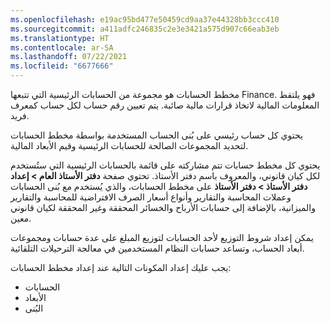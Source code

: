 ```yaml
---
ms.openlocfilehash: e19ac95bd477e50459cd9aa37e44328bb3ccc410
ms.sourcegitcommit: a411adfc246835c2e3e3421a575d907c66eab3eb
ms.translationtype: HT
ms.contentlocale: ar-SA
ms.lasthandoff: 07/22/2021
ms.locfileid: "6677666"
---
```

مخطط الحسابات هو مجموعة من الحسابات الرئيسية التي تتبعها Finance. فهو يلتقط المعلومات المالية لاتخاذ قرارات مالية صائبة. يتم تعيين رقم حساب لكل حساب كمعرف فريد.  

يحتوي كل حساب رئيسي على بُنى الحساب المستخدمة بواسطة مخطط الحسابات لتحديد المجموعات الصالحة للحسابات الرئيسية وقيم الأبعاد المالية. 

يحتوي كل مخطط حسابات تتم مشاركته على قائمة بالحسابات الرئيسية التي ستُستخدم لكل كيان قانوني، والمعروف باسم دفتر الأستاذ. تحتوي صفحة **دفتر الأستاذ العام > إعداد دفتر الأستاذ > دفتر الأستاذ** على مخطط الحسابات، والذي يُستخدم مع بُنى الحسابات وعملات المحاسبة والتقارير وأنواع أسعار الصرف الافتراضية للمحاسبة والتقارير والميزانية، بالإضافة إلى حسابات الأرباح والخسائر المحققة وغير المحققة لكيان قانوني معين.

يمكن إعداد شروط التوزيع لأحد الحسابات لتوزيع المبلغ على عدة حسابات ومجموعات أبعاد الحساب، وتساعد حسابات النظام المستخدمين في معالجة الترحيلات التلقائية. 

يجب عليك إعداد المكونات التالية عند إعداد مخطط الحسابات:

- الحسابات
- الأبعاد
- البُنى

